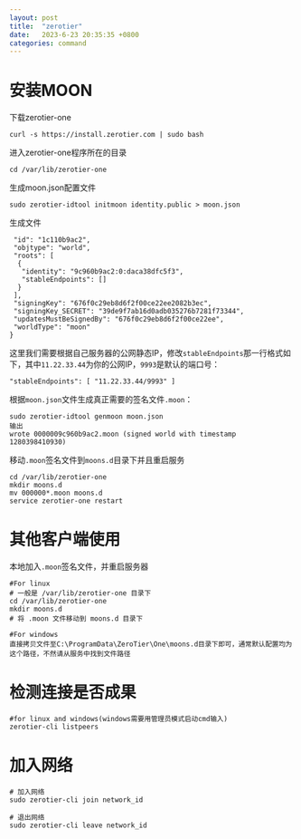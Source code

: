 ```yaml
---
layout: post
title:  "zerotier"
date:   2023-6-23 20:35:35 +0800
categories: command
---
```



# 安装MOON

下载zerotier-one
```
curl -s https://install.zerotier.com | sudo bash
```

进入zerotier-one程序所在的目录
```
cd /var/lib/zerotier-one
```

生成moon.json配置文件
```
sudo zerotier-idtool initmoon identity.public > moon.json
```

生成文件
```
 "id": "1c110b9ac2",
 "objtype": "world",
 "roots": [
  {
   "identity": "9c960b9ac2:0:daca38dfc5f3",
   "stableEndpoints": []
  }
 ],
 "signingKey": "676f0c29eb8d6f2f00ce22ee2082b3ec",
 "signingKey_SECRET": "39de9f7ab16d0adb035276b7281f73344",
 "updatesMustBeSignedBy": "676f0c29eb8d6f2f00ce22ee",
 "worldType": "moon"
}
```

这里我们需要根据自己服务器的公网静态IP，修改`stableEndpoints`那一行格式如下，其中`11.22.33.44`为你的公网IP，`9993`是默认的端口号：
```
"stableEndpoints": [ "11.22.33.44/9993" ]
```

根据`moon.json`文件生成真正需要的签名文件`.moon`：
```
sudo zerotier-idtool genmoon moon.json
输出
wrote 0000009c960b9ac2.moon (signed world with timestamp 1280398410930)
```

移动`.moon`签名文件到`moons.d`目录下并且重启服务
```
cd /var/lib/zerotier-one
mkdir moons.d
mv 000000*.moon moons.d
service zerotier-one restart
```


# 其他客户端使用

本地加入`.moon`签名文件，并重启服务器
```
#For linux
# 一般是 /var/lib/zerotier-one 目录下
cd /var/lib/zerotier-one
mkdir moons.d
# 将 .moon 文件移动到 moons.d 目录下

#For windows
直接拷贝文件至C:\ProgramData\ZeroTier\One\moons.d目录下即可，通常默认配置均为这个路径，不然请从服务中找到文件路径
```

# 检测连接是否成果
```
#for linux and windows(windows需要用管理员模式启动cmd输入)
zerotier-cli listpeers
```

# 加入网络
```
# 加入网络
sudo zerotier-cli join network_id

# 退出网络
sudo zerotier-cli leave network_id
```

